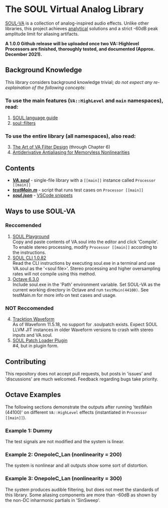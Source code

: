# The SOUL Virtual Analog Library
[SOUL-VA](https://github.com/thezhe/SOUL-VA) is a collection of analog-inspired audio effects. Unlike other libraries, this project achieves [analytical](https://math.stackexchange.com/questions/935405/what-s-the-difference-between-analytical-and-numerical-approaches-to-problems) solutions and a strict -60dB peak amplitude limit for aliasing artifacts.

**A 1.0.0 Github release will be uploaded once two VA::Highlevel Processors are finished, thoroughly tested, and documented (Approx. December 2021).**

## Background Knowledge
This library considers background knowledge trivial; *do not expect any re-explaination of the following concepts*:  
### To use the main features (`VA::HighLevel` and `main` namespaces), read:  
1. [SOUL language guide](https://github.com/soul-lang/SOUL/blob/master/docs/SOUL_Language.md)  
2. [soul::filters](https://github.com/soul-lang/SOUL/blob/master/source/soul_library/soul_library_filters.soul)  
### To use the entire library (all namespaces), also read:  
3. [The Art of VA Filter Design](https://www.kvraudio.com/forum/viewtopic.php?t=350246) (through Chapter 6)   
4. [Antiderivative Antialiasing for Memoryless Nonlinearities](https://acris.aalto.fi/ws/portalfiles/portal/27135145/ELEC_bilbao_et_al_antiderivative_antialiasing_IEEESPL.pdf)

## Contents
- [***VA.soul***](https://github.com/thezhe/SOUL-VA/blob/main/VA.soul) - single-file library with a `[[main]]` instance called `Processor [[main]]`
- [***testMain.m***](https://github.com/thezhe/SOUL-VA/blob/main/testMain.m) - script that runs test cases on `Processor [[main]]`
- [***soul.json***](https://github.com/thezhe/SOUL-VA/blob/main/soul.json) - [VSCode snippets](https://code.visualstudio.com/docs/editor/userdefinedsnippets)

## Ways to use SOUL-VA
### Reccomended 
1. [SOUL Playground](https://soul.dev/lab/)  
Copy and paste contents of VA.soul into the editor and click 'Compile'. To enable stereo processing, modify `Processor [[main]]` according to the instructions.
2. [SOUL CLI 1.0.82](https://github.com/soul-lang/SOUL/releases/tag/1.0.82)  
Read the CLI instructions by executing soul.exe in a terminal and use VA.soul as the '\<soul file\>'. Stereo processing and higher oversampling rates will not compile using this method.
3.  [Octave 6.3.0](https://www.gnu.org/software/octave/index)   
Include soul.exe in the 'Path' environment variable. Set SOUL-VA as the current working directory in Octave and run `testMain(44100)`. See testMain.m for more info on test cases and usage.
### NOT Reccomended
4. [Tracktion Waveform](https://www.tracktion.com/products/waveform-free)  
As of Waveform 11.5.18, no support for .soulpatch exists. Expect SOUL LLVM JIT instances in older Waveform versions to crash with stereo inputs and VA.soul.
5. [SOUL Patch Loader Plugin](https://github.com/soul-lang/SOUL/blob/master/tools/plugin/Patch_Plugin_README.md)  
#4, but in plugin form.

## Contributing
This repository does not accept pull requests, but posts in 'issues' and 'discussions' are much welcomed. Feedback regarding bugs take priority.

## Octave Examples 
The following sections demonstrate the outputs after running 'testMain (44100)' on different `VA::HighLevel` effects (instantiated in `Processor [[main]]`).

### Example 1: Dummy
The test signals are not modified and the system is linear.

### Example 2: OnepoleC_Lan (nonlinearity = 200)
The system is nonlinear and all outputs show some sort of distortion.

### Example 3: OnepoleC_Lan (nonlinearity = 300)
The system produces audible filtering, but does not meet the standards of this library. Some aliasing components are more than -60dB as shown by the non-DC inharmonic partials in 'SinSweep'.